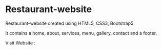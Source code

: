 # Restaurant-website
Restaurant-website created using HTML5, CSS3, Bootstrap5

It contains a home, about, services, menu, gallery, contact and a footer. 

Visit Website :
